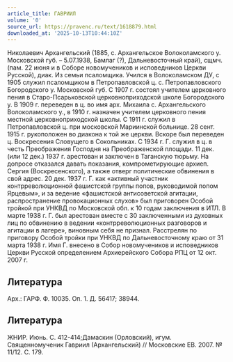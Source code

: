 ```yaml
---
article_title: ГАВРИИЛ
volume: '0'
source_url: https://pravenc.ru/text/1618879.html
downloaded_at: '2025-10-13T10:44:10Z'
---
```


Николаевич Архангельский (1885, с. Архангельское Волоколамского у. Московской губ. – 5.07.1938, Бамлаг (?), Дальневосточный край), сщмч. (пам. 22 июня и в Соборе новомучеников и исповедников Церкви Русской), диак. Из семьи псаломщика. Учился в Волоколамском ДУ, с 1905 служил псаломщиком в Петропавловской ц. с. Петропавловского Богородского у. Московской губ. С 1907 г. состоял учителем церковного пения в Старо-Псарьковской церковноприходской школе Богородского у. В 1909 г. переведен в ц. во имя арх. Михаила с. Архангельского Волоколамского у., в 1910 г. назначен учителем церковного пения местной церковноприходской школы. С 1911 г. служил в Петропавловской ц. при московской Мариинской больнице. 28 сент. 1915 г. рукоположен во диакона к той же церкви. Вскоре был переведен ц. Воскресения Словущего в Сокольниках. С 1934 г. Г. служил в ц. в честь Преображения Господня на Преображенской площади. 11 дек. (или 12 дек.) 1937 г. арестован и заключен в Таганскую тюрьму. На допросе отказался давать показания, компрометирующие архиеп. Сергия (Воскресенского), а также отверг политические обвинения в свой адрес. 20 дек. 1937 г. Г. как «активный участник контрреволюционной фашистской группы попов, руководимой попом Ярцевым», и за ведение «фашистской антисоветской агитации, распространение провокационных слухов» был приговорен Особой тройкой при УНКВД по Московской обл. к 10 годам заключения в ИТЛ. В марте 1938 г. Г. был арестован вместе с 30 заключенными из духовных лиц по обвинению в ведении «контрреволюционных разговоров и агитации в лагере», виновным себя не признал. Расстрелян по приговору Особой тройки при УНКВД по Дальневосточному краю от 31 марта 1938 г. Имя Г. внесено в Собор новомучеников и исповедников Церкви Русской определением Архиерейского Собора РПЦ от 12 окт. 2007 г.

## Литература

Арх.: ГАРФ. Ф. 10035. Оп. 1. Д. 56417; 38944.

## Литература

ЖНИР. Июнь. С. 412-414;Дамаскин (Орловский), игум. Священномученик Гавриил (Архангельский) // Московские ЕВ. 2007. № 11/12. С. 179.
